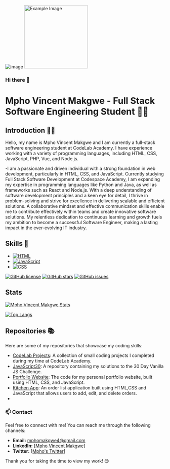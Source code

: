 ![image](https://github.com/Mpho-vincent-makgwe/Mpho-Vincent-Makgwe/assets/118048918/36b9e423-5c4b-4544-b006-859056347434)
<img src="https://github.com/Mpho-vincent-makgwe/Mpho-Vincent-Makgwe/assets/118048918/36b9e423-5c4b-4544-b006-859056347434" alt="Example Image" width="200" height="200">

### Hi there 👋

# Mpho Vincent Makgwe - Full Stack Software Engineering Student 👨‍💻
## Introduction 🙋‍♂️
Hello, my name is Mpho Vincent Makgwe and I am currently a full-stack software engineering student at CodeLab Academy. I have experience working with a variety of programming languages, including HTML, CSS, JavaScript, PHP, Vue, and Node.js.

-I am a passionate and driven individual with a strong foundation in web development, particularly in HTML, CSS, and JavaScript. Currently studying Full Stack Software Development at Codespace Academy, I am expanding my expertise in programming languages like Python and Java, as well as frameworks such as React and Node.js. With a deep understanding of software development principles and a keen eye for detail, I thrive in problem-solving and strive for excellence in delivering scalable and efficient solutions. A collaborative mindset and effective communication skills enable me to contribute effectively within teams and create innovative software solutions. My relentless dedication to continuous learning and growth fuels my ambition to become a successful Software Engineer, making a lasting impact in the ever-evolving IT industry.

## Skills 🚀
-  [![HTML](https://img.shields.io/badge/-HTML-orange?style=flat&logo=html5&logoColor=white)](https://iconscout.com/icon/html5-19)
-  [![JavaScript](https://img.shields.io/badge/-JavaScript-yellow?style=flat&logo=javascript&logoColor=white)](https://iconscout.com/icon/javascript-2752148)
- [![CSS](https://img.shields.io/badge/-CSS-blue?style=flat&logo=css3&logoColor=white)](https://iconscout.com/icon/css3-8)

[![GitHub license](https://img.shields.io/badge/license-MIT-blue.svg)](LICENSE.md)
[![GitHub stars](https://img.shields.io/github/stars/Mpho-Vincent-Makgwe/Mpho-Vincent-Makgwe.svg)](https://github.com/Mpho-Vincent-Makgwe/Mpho-Vincent-Makgwe/stargazers)
[![GitHub issues](https://img.shields.io/github/issues/Mpho-Vincent-Makgwe/Mpho-Vincent-Makgwe.svg)](https://github.com/Mpho-Vincent-Makgwe/Mpho-Vincent-Makgwe]/issues)

## Stats
[![Mpho Vincent Makgwe Stats](https://github-readme-stats.vercel.app/api?username=Mpho-Vincent-Makgwe&show_icons=true&theme=merko&bg_color=00000000)](https://github.com/Mpho-Vincent-Makgwe/github-readme-stats)

[![Top Langs](https://github-readme-stats.vercel.app/api/top-langs/?username=Mpho-Vincent-Makgwe&size_weight=0.5&count_weight=0.5)](https://github.com/Mpho-Vincent-Makgwe/github-readme-stats)


## Repositories 📚
Here are some of my repositories that showcase my coding skills:
- [CodeLab Projects](https://github.com/Mpho-vincent-makgwe?tab=repositories): A collection of small coding projects I completed during my time at CodeLab Academy.
- [JavaScript30](https://github.com/Mpho-vincent-makgwe/JavaScript30-master.git): A repository containing my solutions to the 30 Day Vanilla JS Challenge.
- [Portfolio Website](): The code for my personal portfolio website, built using HTML, CSS, and JavaScript.
- [Kitchen App](https://github.com/Mpho-vincent-makgwe/todo-app): An order list application built using HTML,CSS and JavaScript that allows users to add, edit, and delete orders.
- 

### 📫 Contact

Feel free to connect with me! You can reach me through the following channels:

- **Email:** mphomakgwe4@gmail.com
- **LinkedIn:** [[Mpho Vincent Makgwe](https://www.linkedin.com/in/mpho-vincent-makgwe-1ab386199/)]
- **Twitter:** [[Mpho's Twitter](https://twitter.com/youngstoningV)]

Thank you for taking the time to view my work! 😊
